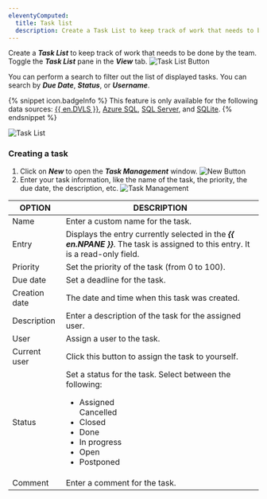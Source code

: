 ```yaml
---
eleventyComputed:
  title: Task list
  description: Create a Task List to keep track of work that needs to be done by the team.
---
```

Create a ***Task List*** to keep track of work that needs to be done by the team. Toggle the ***Task List*** pane in the ***View*** tab.
![Task List Button](https://cdnweb.devolutions.net/docs/docs_en_rdm_mac_RDMMac0016.png)

You can perform a search to filter out the list of displayed tasks. You can search by ***Due Date***, ***Status***, or ***Username***.

{% snippet icon.badgeInfo %}
This feature is only available for the following data sources: [{{ en.DVLS }}](/rdm/mac/data-sources/data-sources-types/advanced-data-sources/server/), [Azure SQL](/rdm/mac/data-sources/data-sources-types/advanced-data-sources/microsoft-azure-sql/), [SQL Server](/rdm/mac/data-sources/data-sources-types/advanced-data-sources/microsoft-sql-server/), and [SQLite](/rdm/mac/data-sources/data-sources-types/sqlite/).
{% endsnippet %}

![Task List](https://cdnweb.devolutions.net/docs/docs_en_rdm_mac_RDMMac0017.png)

### Creating a task

1. Click on ***New*** to open the ***Task Management*** window.
![New Button](https://cdnweb.devolutions.net/docs/docs_en_rdm_mac_RDMMac0018.png)
1. Enter your task information, like the name of the task, the priority, the due date, the description, etc.
![Task Management](https://cdnweb.devolutions.net/docs/docs_en_rdm_mac_RDMMac2146.png)

| OPTION        | DESCRIPTION                                                                                                                     |
|---------------|---------------------------------------------------------------------------------------------------------------------------------|
| Name          | Enter a custom name for the task.                                                                                               |
| Entry         | Displays the entry currently selected in the ***{{ en.NPANE }}***. The task is assigned to this entry. It is a read-only field. |
| Priority      | Set the priority of the task (from 0 to 100).                                                                                   |
| Due date      | Set a deadline for the task.                                                                                                    |
| Creation date | The date and time when this task was created.                                                                                   |
| Description   | Enter a description of the task for the assigned user.                                                                          |
| User          | Assign a user to the task.                                                                                                      |
| Current user  | Click this button to assign the task to yourself.                                                                               |
| Status        | Set a status for the task. Select between the following:<ul><li>Assigned</li></li>Cancelled</li><li>Closed</li> <li>Done</li><li>In progress</li><li>Open</li><li>Postponed</li></ul> |
| Comment       | Enter a comment for the task.                                                                                                   |

